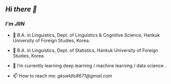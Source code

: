 
## _Hi there 👋_
### _I'm JIIN_


- 🔭 B.A. in Linguistics, Dept. of Linguistics & Cognitive Science, Hankuk University of Foreign Studies, Korea.
- 🔭 B.A. in Linguistics, Dept. of Statistics, Hankuk University of Foreign Studies, Korea.

- 🌱 I’m currently learning deep learning / machine learning / data science .

- 📫 How to reach me: _gkswldls8671@gmail.com_



